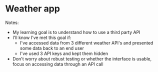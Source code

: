 # Weather app

Notes:
* My learning goal is to understand how to use a third party API
* I'll know I've met this goal if:
  - I've accessed data from 3 different weather API's and presented some data back to an end user
  - I've used 3 API keys and kept them hidden
* Don't worry about robust testing or whether the interface is usable, focus on accessing data through an API call
